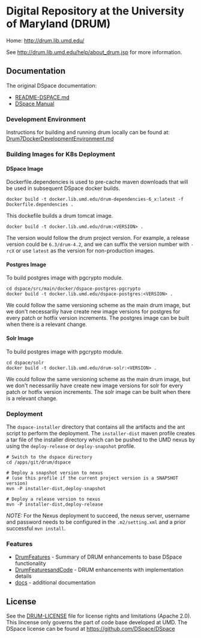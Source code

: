# Digital Repository at the University of Maryland (DRUM)

Home: <http://drum.lib.umd.edu/>

See <http://drum.lib.umd.edu/help/about_drum.jsp> for more information.

## Documentation

The original DSpace documentation:

* [README-DSPACE.md](README-DSPACE.md)
* [DSpace Manual](dspace/docs/pdf/DSpace-Manual.pdf)

### Development Environment

Instructions for building and running drum locally can be found at: [Drum7DockerDevelopmentEnvironment.md](dspace/docs/Drum7DockerDevelopmentEnvironment.md)

### Building Images for K8s Deployment

#### DSpace Image

Dockerfile.dependencies is used to pre-cache maven downloads that will be used in subsequent DSpace docker builds.

```
docker build -t docker.lib.umd.edu/drum-dependencies-6_x:latest -f Dockerfile.dependencies .
```

This dockefile builds a drum tomcat image.

```
docker build -t docker.lib.umd.edu/drum:<VERSION> .
```

The version would follow the drum project version. For example, a release version could be `6.3/drum-4.2`, and we can suffix the version number with `-rcX` or use `latest` as the version for non-production images.

#### Postgres Image

To build postgres image with pgcrypto module.

```
cd dspace/src/main/docker/dspace-postgres-pgcrypto
docker build -t docker.lib.umd.edu/dspace-postgres:<VERSION> .
```

We could follow the same versioning scheme as the main drum image, but we don't necessariliy have create new image versions for postgres for every patch or hotfix version increments. The postgres image can be built when there is a relevant change.

#### Solr Image

To build postgres image with pgcrypto module.

```
cd dspace/solr
docker build -t docker.lib.umd.edu/drum-solr:<VERSION> .
```

We could follow the same versioning scheme as the main drum image, but we don't necessariliy have create new image versions for solr for every patch or hotfix version increments. The solr image can be built when there is a relevant change.

### Deployment

The `dspace-installer` directory that contains all the artifacts and the ant script to perform the deployment. The `installer-dist` maven profile creates a tar file of the installer directory which can be pushed to the UMD nexus by using the `deploy-release` or `deploy-snapshot` profile.

```
# Switch to the dspace directory
cd /apps/git/drum/dspace

# Deploy a snapshot version to nexus
# (use this profile if the current project version is a SNAPSHOT version)
mvn -P installer-dist,deploy-snapshot

# Deploy a release version to nexus
mvn -P installer-dist,deploy-release
```

*NOTE:* For the Nexus deployment to succeed, the nexus server, username and password needs to be configured in the `.m2/setting.xml` and a prior successful `mvn install`.

### Features

* [DrumFeatures](dspace/docs/DrumFeatures.md) - Summary of DRUM enhancements to base DSpace functionality
* [DrumFeaturesandCode](dspace/docs/DrumFeaturesandCode.md) - DRUM enhancements with implementation details
* [docs](dspace/docs) - additional documentation

## License

See the [DRUM-LICENSE](DRUM-LICENSE.md) file for license rights and limitations (Apache 2.0). This lincense only governs the part of code base developed at UMD. The DSpace license can be found at <https://github.com/DSpace/DSpace>
